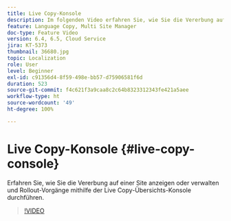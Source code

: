 ```yaml
---
title: Live Copy-Konsole
description: Im folgenden Video erfahren Sie, wie Sie die Vererbung auf einer Site anzeigen oder verwalten und Rollout-Vorgänge mithilfe der Live Copy-Übersichts-Konsole durchführen.
feature: Language Copy, Multi Site Manager
doc-type: Feature Video
version: 6.4, 6.5, Cloud Service
jira: KT-5373
thumbnail: 36680.jpg
topic: Localization
role: User
level: Beginner
exl-id: c91356d4-8f59-498e-bb57-d75906581f6d
duration: 523
source-git-commit: f4c621f3a9caa8c2c64b8323312343fe421a5aee
workflow-type: ht
source-wordcount: '49'
ht-degree: 100%

---
```


# Live Copy-Konsole {#live-copy-console}

Erfahren Sie, wie Sie die Vererbung auf einer Site anzeigen oder verwalten und Rollout-Vorgänge mithilfe der Live Copy-Übersichts-Konsole durchführen.

>[!VIDEO](https://video.tv.adobe.com/v/36680?quality=12&learn=on)
